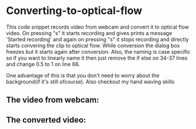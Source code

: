 # Converting-to-optical-flow
This code snippet records video from webcam and convert it to optical flow video. On pressing "s" it starts recording and gives prints a message 'Started recording' and again on pressing "s" it stops recording and directly starts convering the clip to optical flow.
While conversion the dialog box freezes but it starts again after conversion. Also, the naming is case specific so if you want to linearly name it then just remove the if else on 34-37 lines and change 0.5 to 1 on line 66.

One advantage of this is that you don't need to worry about the background(if it's still ofcourse). Also checkout my hand waving skills
## The video from webcam:

## The converted video:
